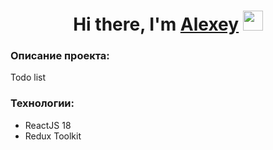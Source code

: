 <h1 align="center">Hi there, I'm <a href="https://github.com/astepanov9" target="_blank">Alexey</a> 
<img src="https://github.com/blackcater/blackcater/raw/main/images/Hi.gif" height="32"/></h1>
<h3>Описание проекта:</h3>
<p>Todo list</p>
<h3>Технологии:</h3>
<ul>
    <li>ReactJS 18</li>
    <li>Redux Toolkit</li>
</ul>
